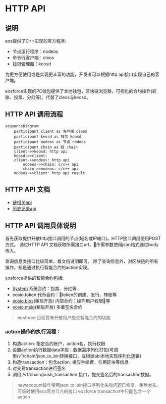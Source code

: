 # HTTP API

## 说明
eos提供了C++实现的官方程序:
- 节点运行程序：nodeos
- 命令行客户端：cleos
- 钱包管理器：keosd

为更方便使用或是实现更丰富的功能，开发者可以根据http api接口实现自己的客户端。

eosforce实现的PC钱包提供了本地钱包，区块链浏览器，可视化的合约操作(转账、投票、分红等)。代替了cleos与keosd。

## HTTP API 调用流程

```mermaid
sequenceDiagram
    participant client as 客户端 cleos
    participant keosd as 钱包 keosd
    participant nodeos as 节点 nodeos
    participant chain as 链 chain
    client->>keosd: http api
    keosd->>client: 
    client->>nodeos: http api
        nodeos->>chain: c/c++ api
        chain->>nodeos: c/c++ api
    nodeos->>client: http api result

```

## HTTP API 文档

- [链相关api](zh-cn/eosforce_http_chain_api.md)
- [历史记录api](zh-cn/eosforce_http_history_api.md)

## HTTP API 调用具体说明

首先获取提供开放http接口调用的节点(域名或IP端口)。HTTP接口调用使用POST方式。
通过HTTP API 文档获取所需接口url，所需参数使用json格式通过body传入。

查询信息类接口比较简单，看文档说明即可。
除了查询信息外，对区块链的所有操作，都是通过执行智能合约的action实现。

eosforce提供的智能合约包括:
- [System](zh-cn/contract/System/System.md) 系统合约：投票、分红等
- eosio.token 代币合约：token的创建、发行、转账等
- [eosio.bios](zh-cn/eosforce_account.md)(稍后开放) 内部合约：操作用户权限等
- [eosio.msig](zh-cn/contract/eosio.msig/msig.md)(稍后开放) 多重签名合约

> eosforce 目前暂未开放用户提交智能合约的功能

### action操作的执行流程：

1. 构造action: 指定合约账户，action名，执行权限
2. 设置action执行数据data字段：数据需序列化打包(可调用/v1/chain/json_to_bin转换接口，或根据abi本地实现序列化逻辑)
3. 构造transaction：包含action, 相应手续费，引用区块等信息
4. 对交易transaction进行签名
5. 调用 /v1/chain/push_transaction 接口，提交签名后的transaction数据。

> newaccount操作使用json_to_bin接口序列化失败问题已修复，稍后发布。可临时使用eos官方节点的接口
> eosforce transaction中只能包含一个action